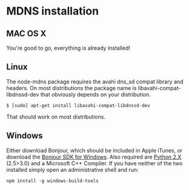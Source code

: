 # MDNS installation

## MAC OS X
You're good to go, everything is already installed!

## Linux
The node-mdns package requires the avahi dns_sd compat library and headers. On most distributions the package name is libavahi-compat-libdnssd-dev that obviously depends on your distribution.

	$ [sudo] apt-get install libavahi-compat-libdnssd-dev

That should work on most distributions.

## Windows
Either download Bonjour, which should be included in Apple iTunes, or download the [Bonjour SDK for Windows](http://www.softpedia.com/get/Programming/SDK-DDK/Bonjour-SDK.shtml#download "Bonjour SDK for Windows").
Also required are [Python 2.X](https://www.python.org/downloads/release/python-2713/ "Python 2.X") (2.5>3.0) and a 
Microsoft C++ Compiler. If you have neither of the two installed simply open an administrative shell and run:

	npm install -g windows-build-tools